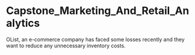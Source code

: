 # Capstone_Marketing_And_Retail_Analytics
OList, an e-commerce company has faced some losses recently and they want to reduce any unnecessary inventory costs.
